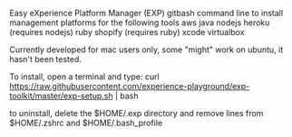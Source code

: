 Easy eXperience Platform Manager (EXP)
gitbash command line to install management platforms for the following tools
aws
java
nodejs
heroku (requires nodejs)
ruby
shopify (requires ruby)
xcode
virtualbox

Currently developed for mac users only, some "might" work on ubuntu, it hasn't been tested.

To install, open a terminal and type:
curl https://raw.githubusercontent.com/experience-playground/exp-toolkit/master/exp-setup.sh | bash

to uninstall, delete the $HOME/.exp directory and remove lines from $HOME/.zshrc and $HOME/.bash_profile
